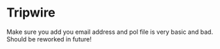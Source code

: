 # Tripwire
Make sure you add you email address and pol file is very basic and bad. Should be reworked in future!
